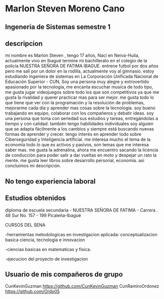 
# Marlon Steven Moreno Cano 

## Ingeneria de Sistemas semestre 1 

## descripcion 
mi nombre es Marlon Steven , tengo 17 años, Nací en Neiva-Huila, actualmente vivo en Ibagué termine mi bachillerato en el colegio de la policía NUESTRA SEÑORA DE FATIMA IBAGUE. entrene futbol por dos años pero me salí por un dolor en la rodilla, actualmente voy al gimnasio. estoy estudiando ingeniera de sistemas en La Corporación Unificada Nacional de Educación Superior - CUN, Soy una persona muy alegre y extrovertido apasionado por la tecnología, me encanta escuchar musica de todo tipo, me gusta jugar videojuegos sobre todo los que son competitivos ya que me gusta la rivalidad y querer practicar mas para ser mejor. me gusta todo lo que tiene que ver con la programación y la resolución de problemas, mejorarme cada día y aprender mas cosas sobre la tecnología. soy bueno trabajando en equipo, colaborar con los compañeros y debatir ideas. soy una persona que toma con seriedad sus estudios y tareas, entregándolas a tiempo y con calidad. también tengo habilidades individuales soy alguien que se  adapta fácilmente a los cambios y siempre está buscando nuevas formas de aprender y crecer. tengo interés en aprender todo sobre Ciberseguridad y Inteligencia artificial. me interesa mucho el tema de la economía todo lo que es activos y pasivos, son temas que me interesa saber mas. me gusta la adrenalina, ahora me encuentro sacando la licencia de conducción para poder salir a dar vueltas en moto y despejar un rato la mente. me gusta leer libros sobre desarrollo personal, economía. así concluimos mi descripción. 

## No tengo experiencia laboral 

## Estudios obtenidos 

diploma de escuela secundaria - 
NUESTRA SEÑORA DE FATIMA  -  Carrera . 48 Sur No. 157 - 199 Picaleña-Ibagué

CURSOS DEL SENA

-herramientas metodologicas en investigacion
 aplicada: conceptualizacion basica ciencia, tecnologia e innovacion

-ciencias basicas en
 matematicas y fisica.

-ejecucion del proyecto de
 investigacion 


## Usuario de mis compañeros de grupo 

CunKevinGuzman  https://github.com/CunKevinGuzman
CunRamiroOrdonez https://github.com/Ordo05
